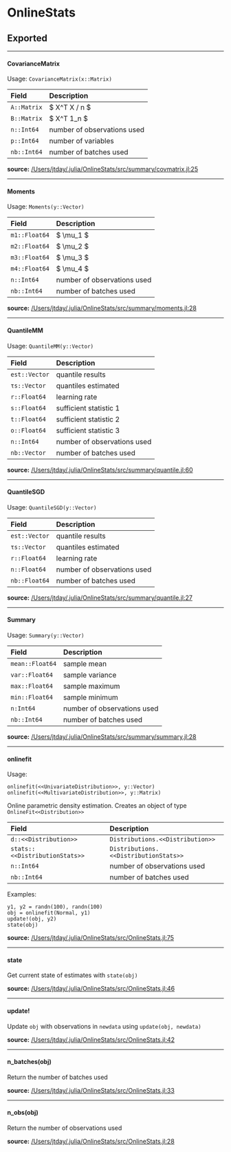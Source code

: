 # OnlineStats

## Exported
---

#### CovarianceMatrix
Usage: `CovarianceMatrix(x::Matrix)`

| Field       |  Description                 |
|:------------|:-----------------------------|
| `A::Matrix` | $ X^T X / n $                |
| `B::Matrix` | $ X^T 1_n $                  |
| `n::Int64`  | number of observations used  |
| `p::Int64`  | number of variables          |
| `nb::Int64` | number of batches used       |


**source:**
[/Users/jtday/.julia/OnlineStats/src/summary/covmatrix.jl:25](https://github.com/joshday/OnlineStats.jl/tree/40ac77ff87902410a18f9abe4dd009ad4da42d3b/src/summary/covmatrix.jl#L25)

---

#### Moments
Usage: `Moments(y::Vector)`

| Field         |  Description                 |
|:--------------|:-----------------------------|
| `m1::Float64` | $ \mu_1 $                    |
| `m2::Float64` | $ \mu_2 $                    |
| `m3::Float64` | $ \mu_3 $                    |
| `m4::Float64` | $ \mu_4 $                    |
| `n::Int64`    | number of observations used  |
| `nb::Int64`   | number of batches used       |


**source:**
[/Users/jtday/.julia/OnlineStats/src/summary/moments.jl:28](https://github.com/joshday/OnlineStats.jl/tree/40ac77ff87902410a18f9abe4dd009ad4da42d3b/src/summary/moments.jl#L28)

---

#### QuantileMM
Usage: `QuantileMM(y::Vector)`

| Field         |  Description                 |
|:--------------|:-----------------------------|
| `est::Vector` | quantile results             |
| `τs::Vector ` | quantiles estimated          |
| `r::Float64 ` | learning rate                |
| `s::Float64 ` | sufficient statistic 1       |
| `t::Float64 ` | sufficient statistic 2       |
| `o::Float64 ` | sufficient statistic 3       |
| `n::Int64   ` | number of observations used  |
| `nb::Vector ` | number of batches used       |


**source:**
[/Users/jtday/.julia/OnlineStats/src/summary/quantile.jl:60](https://github.com/joshday/OnlineStats.jl/tree/40ac77ff87902410a18f9abe4dd009ad4da42d3b/src/summary/quantile.jl#L60)

---

#### QuantileSGD
Usage: `QuantileSGD(y::Vector)`

| Field         |  Description                 |
|:--------------|:-----------------------------|
| `est::Vector` |  quantile results            |
| `τs::Vector ` |  quantiles estimated         |
| `r::Float64 ` |  learning rate               |
| `n::Float64 ` |  number of observations used |
| `nb::Float64` |  number of batches used      |


**source:**
[/Users/jtday/.julia/OnlineStats/src/summary/quantile.jl:27](https://github.com/joshday/OnlineStats.jl/tree/40ac77ff87902410a18f9abe4dd009ad4da42d3b/src/summary/quantile.jl#L27)

---

#### Summary
Usage: `Summary(y::Vector)`

| Field           |  Description                 |
|:----------------|:-----------------------------|
| `mean::Float64` |  sample mean                 |
| `var::Float64`  |  sample variance             |
| `max::Float64`  |  sample maximum              |
| `min::Float64`  |  sample minimum              |
| `n:Int64`       |  number of observations used |
| `nb::Int64`     |  number of batches used      |


**source:**
[/Users/jtday/.julia/OnlineStats/src/summary/summary.jl:28](https://github.com/joshday/OnlineStats.jl/tree/40ac77ff87902410a18f9abe4dd009ad4da42d3b/src/summary/summary.jl#L28)

---

#### onlinefit
Usage:
```
onlinefit(<<UnivariateDistribution>>, y::Vector)
onlinefit(<<MultivariateDistribution>>, y::Matrix)
```

Online parametric density estimation.  Creates an object of type
`OnlineFit<<Distribution>>`

| Field                          |  Description                          |
|:-------------------------------|:--------------------------------------|
| `d::<<Distribution>>`          | `Distributions.<<Distribution>>`      |
| `stats::<<DistributionStats>>` | `Distributions.<<DistributionStats>>` |
| `n::Int64`                     | number of observations used           |
| `nb::Int64`                    | number of batches used                |


Examples:
```
y1, y2 = randn(100), randn(100)
obj = onlinefit(Normal, y1)
update!(obj, y2)
state(obj)
```



**source:**
[/Users/jtday/.julia/OnlineStats/src/OnlineStats.jl:75](https://github.com/joshday/OnlineStats.jl/tree/40ac77ff87902410a18f9abe4dd009ad4da42d3b/src/OnlineStats.jl#L75)

---

#### state
Get current state of estimates with `state(obj)`


**source:**
[/Users/jtday/.julia/OnlineStats/src/OnlineStats.jl:46](https://github.com/joshday/OnlineStats.jl/tree/40ac77ff87902410a18f9abe4dd009ad4da42d3b/src/OnlineStats.jl#L46)

---

#### update!
Update `obj` with observations in `newdata` using `update(obj, newdata)`


**source:**
[/Users/jtday/.julia/OnlineStats/src/OnlineStats.jl:42](https://github.com/joshday/OnlineStats.jl/tree/40ac77ff87902410a18f9abe4dd009ad4da42d3b/src/OnlineStats.jl#L42)

---

#### n_batches(obj)
Return the number of batches used

**source:**
[/Users/jtday/.julia/OnlineStats/src/OnlineStats.jl:33](https://github.com/joshday/OnlineStats.jl/tree/40ac77ff87902410a18f9abe4dd009ad4da42d3b/src/OnlineStats.jl#L33)

---

#### n_obs(obj)
Return the number of observations used

**source:**
[/Users/jtday/.julia/OnlineStats/src/OnlineStats.jl:28](https://github.com/joshday/OnlineStats.jl/tree/40ac77ff87902410a18f9abe4dd009ad4da42d3b/src/OnlineStats.jl#L28)


